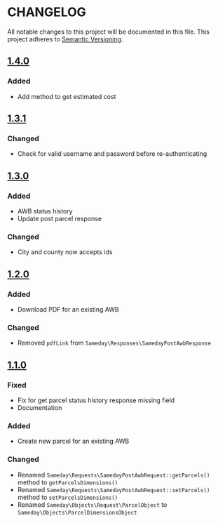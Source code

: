 # CHANGELOG

All notable changes to this project will be documented in this file.
This project adheres to [Semantic Versioning](http://semver.org/).

## [1.4.0](https://github.com/sameday-courier/php-sdk/compare/v1.3.1...v1.4.0)

### Added

- Add method to get estimated cost

## [1.3.1](https://github.com/sameday-courier/php-sdk/compare/v1.3.0...v1.3.1)

### Changed

- Check for valid username and password before re-authenticating

## [1.3.0](https://github.com/sameday-courier/php-sdk/compare/v1.2.0...v1.3.0)

### Added

- AWB status history
- Update post parcel response

### Changed

- City and county now accepts ids

## [1.2.0](https://github.com/sameday-courier/php-sdk/compare/v1.1.0...v1.2.0)

### Added

- Download PDF for an existing AWB

### Changed

- Removed `pdfLink` from `Sameday\Responses\SamedayPostAwbResponse`

## [1.1.0](https://github.com/sameday-courier/php-sdk/compare/v1.0.0...v1.1.0)

### Fixed

- Fix for get parcel status history response missing field
- Documentation

### Added

- Create new parcel for an existing AWB

### Changed

- Renamed `Sameday\Requests\SamedayPostAwbRequest::getParcels()` method to `getParcelsDimensions()`
- Renamed `Sameday\Requests\SamedayPostAwbRequest::setParcels()` method to `setParcelsDimensions()`
- Renamed `Sameday\Objects\Request\ParcelObject` to `Sameday\Objects\ParcelDimensionsObject`
